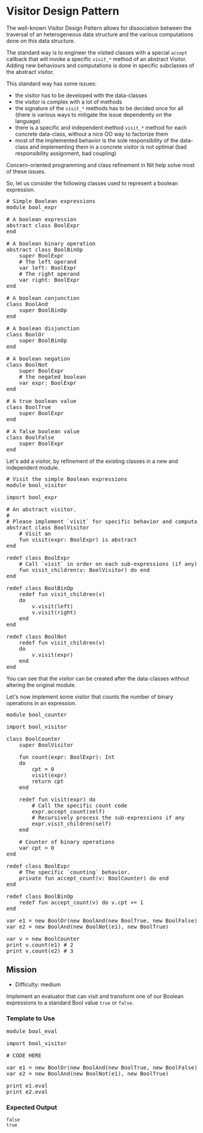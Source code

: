 # Visitor Design Pattern

The well-known Visitor Design Pattern allows for dissociation between the traversal of an heterogeneous data structure and the various computations done on this data structure.

The standard way is to engineer the visited classes with a special `accept` callback that will invoke a specific `visit_*` method of an abstract Visitor.
Adding new behaviours and computations is done in specific subclasses of the abstract visitor. 

This standard way has some issues:

* the visitor has to be developed with the data-classes
* the visitor is complex with a lot of methods
* the signature of the `visit_*` methods has to be decided once for all (there is various ways to mitigate the issue dependently on the language)
* there is a specific and independent method `visit_*` method for each concrete data-class, without a nice OO way to factorize them
* most of the implemented behavior is the sole responsibility of the data-class and implementing them in a concrete visitor is not optimal (bad responsibility assignment, bad coupling)

Concern-oriented programming and class refinement in Nit help solve most of these issues.

So, let us consider the following classes used to represent a boolean expression.

<!--
~~~nit
# Simple Boolean expressions
module bool_expr

# A boolean expression
abstract class BoolExpr
end

# A boolean binary operation
abstract class BoolBinOp
	super BoolExpr
	# The left operand
	var left: BoolExpr
	# The right operand
	var right: BoolExpr
end

# A boolean conjunction
class BoolAnd
	super BoolBinOp
end

# A boolean disjunction
class BoolOr
	super BoolBinOp
end

# A boolean negation
class BoolNot
	super BoolExpr
	# the negated boolean
	var expr: BoolExpr
end

# A true boolean value
class BoolTrue
	super BoolExpr
end

# A false boolean value
class BoolFalse
	super BoolExpr
end
~~~
-->

<pre class="hl"><span class="hl slc"># Simple Boolean expressions</span>
<span class="hl kwa">module</span> bool_expr

<span class="hl slc"># A boolean expression</span>
<span class="hl kwa">abstract class</span> <span class="hl kwb">BoolExpr</span>
<span class="hl kwa">end</span>

<span class="hl slc"># A boolean binary operation</span>
<span class="hl kwa">abstract class</span> <span class="hl kwb">BoolBinOp</span>
	<span class="hl kwa">super</span> <span class="hl kwb">BoolExpr</span>
	<span class="hl slc"># The left operand</span>
	<span class="hl kwa">var</span> left<span class="hl opt">:</span> <span class="hl kwb">BoolExpr</span>
	<span class="hl slc"># The right operand</span>
	<span class="hl kwa">var</span> right<span class="hl opt">:</span> <span class="hl kwb">BoolExpr</span>
<span class="hl kwa">end</span>

<span class="hl slc"># A boolean conjunction</span>
<span class="hl kwa">class</span> <span class="hl kwb">BoolAnd</span>
	<span class="hl kwa">super</span> <span class="hl kwb">BoolBinOp</span>
<span class="hl kwa">end</span>

<span class="hl slc"># A boolean disjunction</span>
<span class="hl kwa">class</span> <span class="hl kwb">BoolOr</span>
	<span class="hl kwa">super</span> <span class="hl kwb">BoolBinOp</span>
<span class="hl kwa">end</span>

<span class="hl slc"># A boolean negation</span>
<span class="hl kwa">class</span> <span class="hl kwb">BoolNot</span>
	<span class="hl kwa">super</span> <span class="hl kwb">BoolExpr</span>
	<span class="hl slc"># the negated boolean</span>
	<span class="hl kwa">var</span> expr<span class="hl opt">:</span> <span class="hl kwb">BoolExpr</span>
<span class="hl kwa">end</span>

<span class="hl slc"># A true boolean value</span>
<span class="hl kwa">class</span> <span class="hl kwb">BoolTrue</span>
	<span class="hl kwa">super</span> <span class="hl kwb">BoolExpr</span>
<span class="hl kwa">end</span>

<span class="hl slc"># A false boolean value</span>
<span class="hl kwa">class</span> <span class="hl kwb">BoolFalse</span>
	<span class="hl kwa">super</span> <span class="hl kwb">BoolExpr</span>
<span class="hl kwa">end</span>
</pre>

Let's add a visitor, by refinement of the existing classes in a new and independent module.

<!--
~~~nit
# Visit the simple Boolean expressions
module bool_visitor

import bool_expr

# An abstract visitor.
#
# Please implement `visit` for specific behavior and computation.
abstract class BoolVisitor
	# Visit an
	fun visit(expr: BoolExpr) is abstract
end

redef class BoolExpr
	# Call `visit` in order on each sub-expressions (if any)
	fun visit_children(v: BoolVisitor) do end
end

redef class BoolBinOp
	redef fun visit_children(v)
	do
		v.visit(left)
		v.visit(right)
	end
end

redef class BoolNot
	redef fun visit_children(v)
	do
		v.visit(expr)
	end
end
~~~-->

<pre class="hl"><span class="hl slc"># Visit the simple Boolean expressions</span>
<span class="hl kwa">module</span> bool_visitor

<span class="hl kwa">import</span> bool_expr

<span class="hl slc"># An abstract visitor.</span>
<span class="hl slc">#</span>
<span class="hl slc"># Please implement `visit` for specific behavior and computation.</span>
<span class="hl kwa">abstract class</span> <span class="hl kwb">BoolVisitor</span>
	<span class="hl slc"># Visit an</span>
	<span class="hl kwa">fun</span> visit<span class="hl opt">(</span>expr<span class="hl opt">:</span> <span class="hl kwb">BoolExpr</span><span class="hl opt">)</span> <span class="hl kwa">is abstract</span>
<span class="hl kwa">end</span>

<span class="hl kwa">redef class</span> <span class="hl kwb">BoolExpr</span>
	<span class="hl slc"># Call `visit` in order on each sub-expressions (if any)</span>
	<span class="hl kwa">fun</span> visit_children<span class="hl opt">(</span>v<span class="hl opt">:</span> <span class="hl kwb">BoolVisitor</span><span class="hl opt">)</span> <span class="hl kwa">do end</span>
<span class="hl kwa">end</span>

<span class="hl kwa">redef class</span> <span class="hl kwb">BoolBinOp</span>
	<span class="hl kwa">redef fun</span> visit_children<span class="hl opt">(</span>v<span class="hl opt">)</span>
	<span class="hl kwa">do</span>
		v<span class="hl opt">.</span>visit<span class="hl opt">(</span>left<span class="hl opt">)</span>
		v<span class="hl opt">.</span>visit<span class="hl opt">(</span>right<span class="hl opt">)</span>
	<span class="hl kwa">end</span>
<span class="hl kwa">end</span>

<span class="hl kwa">redef class</span> <span class="hl kwb">BoolNot</span>
	<span class="hl kwa">redef fun</span> visit_children<span class="hl opt">(</span>v<span class="hl opt">)</span>
	<span class="hl kwa">do</span>
		v<span class="hl opt">.</span>visit<span class="hl opt">(</span>expr<span class="hl opt">)</span>
	<span class="hl kwa">end</span>
<span class="hl kwa">end</span>
</pre>

You can see that the visitor can be created after the data-classes without altering the original module.

Let's now implement some visitor that counts the number of binary operations in an expression.

<!--
~~~
module bool_counter

import bool_visitor

class BoolCounter
	super BoolVisitor

	fun count(expr: BoolExpr): Int
	do
		cpt = 0
		visit(expr)
		return cpt
	end

	redef fun visit(expr) do
		# Call the specific count code
		expr.accept_count(self)
		# Recursively process the sub-expressions if any
		expr.visit_children(self)
	end

	# Counter of binary operations
	var cpt = 0
end

redef class BoolExpr
	# The specific `counting` behavior.
	private fun accept_count(v: BoolCounter) do end
end

redef class BoolBinOp
	redef fun accept_count(v) do v.cpt += 1
end

var e1 = new BoolOr(new BoolAnd(new BoolTrue, new BoolFalse), new BoolNot(new BoolTrue))
var e2 = new BoolAnd(new BoolNot(e1), new BoolTrue)

var v = new BoolCounter
print v.count(e1) # 2
print v.count(e2) # 3
~~~-->

<pre class="hl"><span class="hl kwa">module</span> bool_counter

<span class="hl kwa">import</span> bool_visitor

<span class="hl kwa">class</span> <span class="hl kwb">BoolCounter</span>
	<span class="hl kwa">super</span> <span class="hl kwb">BoolVisitor</span>

	<span class="hl kwa">fun</span> count<span class="hl opt">(</span>expr<span class="hl opt">:</span> <span class="hl kwb">BoolExpr</span><span class="hl opt">):</span> <span class="hl kwb">Int</span>
	<span class="hl kwa">do</span>
		cpt <span class="hl opt">=</span> <span class="hl num">0</span>
		visit<span class="hl opt">(</span>expr<span class="hl opt">)</span>
		<span class="hl kwa">return</span> cpt
	<span class="hl kwa">end</span>

	<span class="hl kwa">redef fun</span> visit<span class="hl opt">(</span>expr<span class="hl opt">)</span> <span class="hl kwa">do</span>
		<span class="hl slc"># Call the specific count code</span>
		expr<span class="hl opt">.</span>accept_count<span class="hl opt">(</span><span class="hl kwa">self</span><span class="hl opt">)</span>
		<span class="hl slc"># Recursively process the sub-expressions if any</span>
		expr<span class="hl opt">.</span>visit_children<span class="hl opt">(</span><span class="hl kwa">self</span><span class="hl opt">)</span>
	<span class="hl kwa">end</span>

	<span class="hl slc"># Counter of binary operations</span>
	<span class="hl kwa">var</span> cpt <span class="hl opt">=</span> <span class="hl num">0</span>
<span class="hl kwa">end</span>

<span class="hl kwa">redef class</span> <span class="hl kwb">BoolExpr</span>
	<span class="hl slc"># The specific `counting` behavior.</span>
	<span class="hl kwa">private fun</span> accept_count<span class="hl opt">(</span>v<span class="hl opt">:</span> <span class="hl kwb">BoolCounter</span><span class="hl opt">)</span> <span class="hl kwa">do end</span>
<span class="hl kwa">end</span>

<span class="hl kwa">redef class</span> <span class="hl kwb">BoolBinOp</span>
	<span class="hl kwa">redef fun</span> accept_count<span class="hl opt">(</span>v<span class="hl opt">)</span> <span class="hl kwa">do</span> v<span class="hl opt">.</span>cpt <span class="hl opt">+=</span> <span class="hl num">1</span>
<span class="hl kwa">end</span>

<span class="hl kwa">var</span> e1 <span class="hl opt">=</span> <span class="hl kwa">new</span> <span class="hl kwb">BoolOr</span><span class="hl opt">(</span><span class="hl kwa">new</span> <span class="hl kwb">BoolAnd</span><span class="hl opt">(</span><span class="hl kwa">new</span> <span class="hl kwb">BoolTrue</span><span class="hl opt">,</span> <span class="hl kwa">new</span> <span class="hl kwb">BoolFalse</span><span class="hl opt">),</span> <span class="hl kwa">new</span> <span class="hl kwb">BoolNot</span><span class="hl opt">(</span><span class="hl kwa">new</span> <span class="hl kwb">BoolTrue</span><span class="hl opt">))</span>
<span class="hl kwa">var</span> e2 <span class="hl opt">=</span> <span class="hl kwa">new</span> <span class="hl kwb">BoolAnd</span><span class="hl opt">(</span><span class="hl kwa">new</span> <span class="hl kwb">BoolNot</span><span class="hl opt">(</span>e1<span class="hl opt">),</span> <span class="hl kwa">new</span> <span class="hl kwb">BoolTrue</span><span class="hl opt">)</span>

<span class="hl kwa">var</span> v <span class="hl opt">=</span> <span class="hl kwa">new</span> <span class="hl kwb">BoolCounter</span>
print v<span class="hl opt">.</span>count<span class="hl opt">(</span>e1<span class="hl opt">)</span> <span class="hl slc"># 2</span>
print v<span class="hl opt">.</span>count<span class="hl opt">(</span>e2<span class="hl opt">)</span> <span class="hl slc"># 3</span>
</pre>

## Mission

* Difficulty: medium

Implement an evaluator that can visit and transform one of our Boolean expressions to a standard Bool value `true` or `false`.

### Template to Use

<!--
~~~nit
module bool_eval

import bool_visitor

# CODE HERE

var e1 = new BoolOr(new BoolAnd(new BoolTrue, new BoolFalse), new BoolNot(new BoolTrue))
var e2 = new BoolAnd(new BoolNot(e1), new BoolTrue)

print e1.eval
print e2.eval
~~~-->

<pre class="hl"><span class="hl kwa">module</span> bool_eval

<span class="hl kwa">import</span> bool_visitor

<span class="hl slc"># CODE HERE</span>

<span class="hl kwa">var</span> e1 <span class="hl opt">=</span> <span class="hl kwa">new</span> <span class="hl kwb">BoolOr</span><span class="hl opt">(</span><span class="hl kwa">new</span> <span class="hl kwb">BoolAnd</span><span class="hl opt">(</span><span class="hl kwa">new</span> <span class="hl kwb">BoolTrue</span><span class="hl opt">,</span> <span class="hl kwa">new</span> <span class="hl kwb">BoolFalse</span><span class="hl opt">),</span> <span class="hl kwa">new</span> <span class="hl kwb">BoolNot</span><span class="hl opt">(</span><span class="hl kwa">new</span> <span class="hl kwb">BoolTrue</span><span class="hl opt">))</span>
<span class="hl kwa">var</span> e2 <span class="hl opt">=</span> <span class="hl kwa">new</span> <span class="hl kwb">BoolAnd</span><span class="hl opt">(</span><span class="hl kwa">new</span> <span class="hl kwb">BoolNot</span><span class="hl opt">(</span>e1<span class="hl opt">),</span> <span class="hl kwa">new</span> <span class="hl kwb">BoolTrue</span><span class="hl opt">)</span>

print e1<span class="hl opt">.</span>eval
print e2<span class="hl opt">.</span>eval
</pre>

### Expected Output

    false
    true
